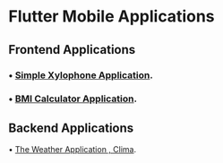 # Flutter Mobile Applications

## Frontend Applications
### • [Simple Xylophone Application](https://github.com/Mo-Foula/Xylophone-Flutter).

### • [BMI Calculator Application](https://github.com/Mo-Foula/BMI-Calculator-Flutter).

## Backend Applications
• [The Weather Application , Clima](https://github.com/Mo-Foula/Clima-Flutter).
